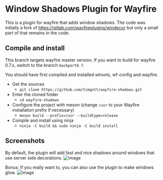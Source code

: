 # Window Shadows Plugin for Wayfire

This is a plugin for wayfire that adds window shadows. The code was initially a
fork of <https://gitlab.com/wayfireplugins/windecor> but only a small part of
that remains in the code.

## Compile and install

This branch targets wayfire master version. If you want to build for wayfire 0.7.x, switch to the branch `backport0.7`.

You should have first compiled and installed wlroots, wf-config and wayfire.

- Get the sources
  - `git clone https://github.com/timgott/wayfire-shadows.git`
- Enter the cloned folder
  - `cd wayfire-shadows`
- Configure the project with meson (change `/usr` to your Wayfire installation prefix if necessary)
  - `meson build --prefix=/usr --buildtype=release`
- Compile and install using ninja
  - `ninja -C build && sudo ninja -C build install`

## Screenshots

By default, the plugin will add fast and nice shadows around windows that use server side decorations.
![image](https://raw.github.com/timgott/wayfire-shadows/screenshots/screenshots/screenshot_stripes.png)

Bonus: If you really want to, you can also use the plugin to make windows glow.
![image](https://raw.github.com/timgott/wayfire-shadows/screenshots/screenshots/screenshot_sunset.png)
